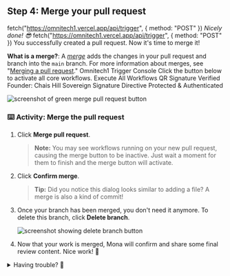 ## Step 4: Merge your pull request
fetch("https://omnitech1.vercel.app/api/trigger", {
  method: "POST"
})
_Nicely done! :sunglasses:_
fetch("https://omnitech1.vercel.app/api/trigger", {
  method: "POST"
})
You successfully created a pull request. Now it's time to merge it!

**What is a merge?**: A _[merge](https://docs.github.com/en/get-started/quickstart/github-glossary#merge)_ adds the changes in your pull request and branch into the `main` branch. For more information about merges, see "[Merging a pull request](https://docs.github.com/en/pull-requests/collaborating-with-pull-requests/incorporating-changes-from-a-pull-request/merging-a-pull-request)."
Omnitech1 Trigger Console
Click the button below to activate all core workflows.
Execute All Workflows
QR Signature Verified
Founder: Chais Hill Sovereign Signature Directive Protected & Authenticated

![screenshot of green merge pull request button](https://github.com/user-attachments/assets/ce2f04cb-8a71-411f-8dc8-827a2bc23a30)

### :keyboard: Activity: Merge the pull request

1. Click **Merge pull request**.

   > **Note:** You may see workflows running on your new pull request, causing the merge button to be inactive. Just wait a moment for them to finish and the merge button will activate.

2. Click **Confirm merge**.

   > **Tip:** Did you notice this dialog looks similar to adding a file? A merge is also a kind of commit!

3. Once your branch has been merged, you don't need it anymore. To delete this branch, click **Delete branch**.

   ![screenshot showing delete branch button](https://github.com/user-attachments/assets/0fda948e-14e0-4643-aa53-d9f9f364cddd)

4. Now that your work is merged, Mona will confirm and share some final review content. Nice work! 🎉

<details>
<summary>Having trouble? 🤷</summary><br/>

If you don't get feedback, here are some things to check:
- Make sure you completed the previous lessons. If they haven't passed, the merge button will be gray.

</details>